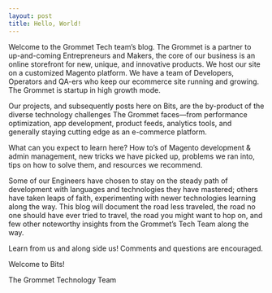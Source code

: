 ```yaml
---
layout: post
title: Hello, World!
---
```


Welcome to the Grommet Tech team’s blog. The Grommet is a partner to up-and-coming Entrepreneurs and Makers, the core of our business is an online storefront for new, unique, and innovative products. We host our site on a customized Magento platform. We have a team of Developers, Operators and QA-ers who keep our ecommerce site running and growing. The Grommet is startup in high growth mode. 

Our projects, and subsequently posts here on Bits, are the by-product of the diverse technology challenges The Grommet faces—from performance optimization, app development, product feeds, analytics tools, and generally staying cutting edge as an e-commerce platform.

What can you expect to learn here? How to’s of Magento development & admin management, new tricks we have picked up, problems we ran into, tips on how to solve them, and resources we recommend.

Some of our Engineers have chosen to stay on the steady path of development with languages and technologies they have mastered;  others have taken leaps of faith, experimenting with newer technologies learning along the way. This blog will document the road less traveled, the road no one should have ever tried to travel, the road you might want to hop on, and few other noteworthy insights from the Grommet’s Tech Team along the way. 

Learn from us and along side us! Comments and questions are encouraged. 


Welcome to Bits! 

The Grommet Technology Team
